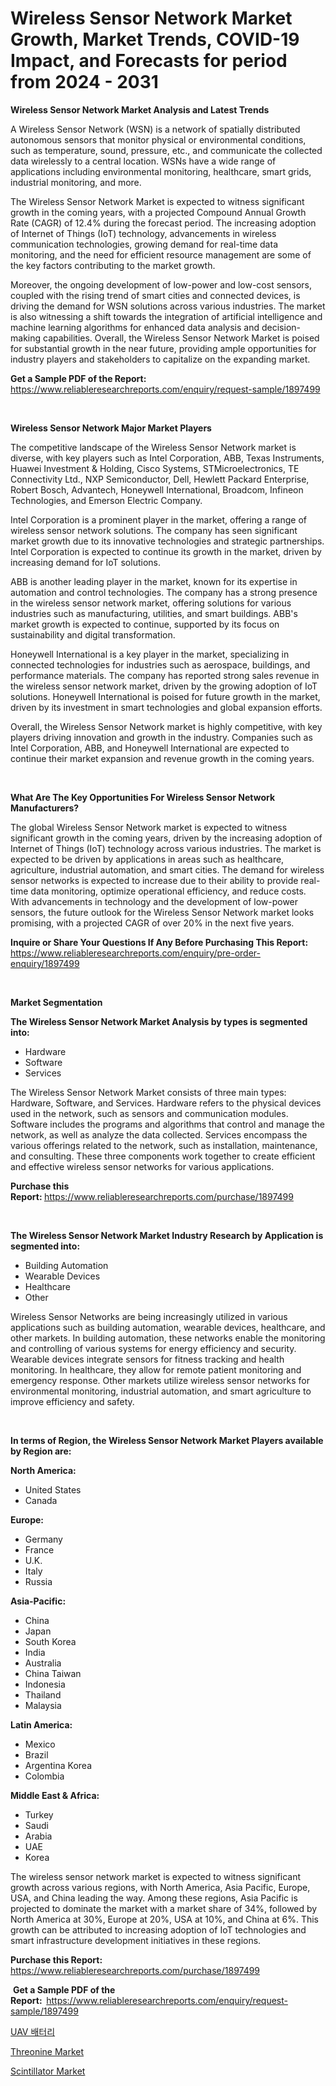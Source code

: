 <p><h1>Wireless Sensor Network Market Growth, Market Trends, COVID-19 Impact, and Forecasts for period from 2024 - 2031</h1></p><p><strong>Wireless Sensor Network Market Analysis and Latest Trends</strong></p>
<p><p>A Wireless Sensor Network (WSN) is a network of spatially distributed autonomous sensors that monitor physical or environmental conditions, such as temperature, sound, pressure, etc., and communicate the collected data wirelessly to a central location. WSNs have a wide range of applications including environmental monitoring, healthcare, smart grids, industrial monitoring, and more.</p><p>The Wireless Sensor Network Market is expected to witness significant growth in the coming years, with a projected Compound Annual Growth Rate (CAGR) of 12.4% during the forecast period. The increasing adoption of Internet of Things (IoT) technology, advancements in wireless communication technologies, growing demand for real-time data monitoring, and the need for efficient resource management are some of the key factors contributing to the market growth.</p><p>Moreover, the ongoing development of low-power and low-cost sensors, coupled with the rising trend of smart cities and connected devices, is driving the demand for WSN solutions across various industries. The market is also witnessing a shift towards the integration of artificial intelligence and machine learning algorithms for enhanced data analysis and decision-making capabilities. Overall, the Wireless Sensor Network Market is poised for substantial growth in the near future, providing ample opportunities for industry players and stakeholders to capitalize on the expanding market.</p></p>
<p><strong>Get a Sample PDF of the Report:&nbsp;</strong> <a href="https://www.reliableresearchreports.com/enquiry/request-sample/1897499">https://www.reliableresearchreports.com/enquiry/request-sample/1897499</a></p>
<p>&nbsp;</p>
<p><strong>Wireless Sensor Network Major Market Players</strong></p>
<p><p>The competitive landscape of the Wireless Sensor Network market is diverse, with key players such as Intel Corporation, ABB, Texas Instruments, Huawei Investment & Holding, Cisco Systems, STMicroelectronics, TE Connectivity Ltd., NXP Semiconductor, Dell, Hewlett Packard Enterprise, Robert Bosch, Advantech, Honeywell International, Broadcom, Infineon Technologies, and Emerson Electric Company.</p><p>Intel Corporation is a prominent player in the market, offering a range of wireless sensor network solutions. The company has seen significant market growth due to its innovative technologies and strategic partnerships. Intel Corporation is expected to continue its growth in the market, driven by increasing demand for IoT solutions.</p><p>ABB is another leading player in the market, known for its expertise in automation and control technologies. The company has a strong presence in the wireless sensor network market, offering solutions for various industries such as manufacturing, utilities, and smart buildings. ABB's market growth is expected to continue, supported by its focus on sustainability and digital transformation.</p><p>Honeywell International is a key player in the market, specializing in connected technologies for industries such as aerospace, buildings, and performance materials. The company has reported strong sales revenue in the wireless sensor network market, driven by the growing adoption of IoT solutions. Honeywell International is poised for future growth in the market, driven by its investment in smart technologies and global expansion efforts.</p><p>Overall, the Wireless Sensor Network market is highly competitive, with key players driving innovation and growth in the industry. Companies such as Intel Corporation, ABB, and Honeywell International are expected to continue their market expansion and revenue growth in the coming years.</p></p>
<p>&nbsp;</p>
<p><strong>What Are The Key Opportunities For Wireless Sensor Network Manufacturers?</strong></p>
<p><p>The global Wireless Sensor Network market is expected to witness significant growth in the coming years, driven by the increasing adoption of Internet of Things (IoT) technology across various industries. The market is expected to be driven by applications in areas such as healthcare, agriculture, industrial automation, and smart cities. The demand for wireless sensor networks is expected to increase due to their ability to provide real-time data monitoring, optimize operational efficiency, and reduce costs. With advancements in technology and the development of low-power sensors, the future outlook for the Wireless Sensor Network market looks promising, with a projected CAGR of over 20% in the next five years.</p></p>
<p><strong>Inquire or Share Your Questions If Any Before Purchasing This Report:</strong> <a href="https://www.reliableresearchreports.com/enquiry/pre-order-enquiry/1897499">https://www.reliableresearchreports.com/enquiry/pre-order-enquiry/1897499</a></p>
<p>&nbsp;</p>
<p><strong>Market Segmentation</strong></p>
<p><strong>The Wireless Sensor Network Market Analysis by types is segmented into:</strong></p>
<p><ul><li>Hardware</li><li>Software</li><li>Services</li></ul></p>
<p><p>The Wireless Sensor Network Market consists of three main types: Hardware, Software, and Services. Hardware refers to the physical devices used in the network, such as sensors and communication modules. Software includes the programs and algorithms that control and manage the network, as well as analyze the data collected. Services encompass the various offerings related to the network, such as installation, maintenance, and consulting. These three components work together to create efficient and effective wireless sensor networks for various applications.</p></p>
<p><strong>Purchase this Report:&nbsp;</strong><a href="https://www.reliableresearchreports.com/purchase/1897499">https://www.reliableresearchreports.com/purchase/1897499</a></p>
<p>&nbsp;</p>
<p><strong>The Wireless Sensor Network Market Industry Research by Application is segmented into:</strong></p>
<p><ul><li>Building Automation</li><li>Wearable Devices</li><li>Healthcare</li><li>Other</li></ul></p>
<p><p>Wireless Sensor Networks are being increasingly utilized in various applications such as building automation, wearable devices, healthcare, and other markets. In building automation, these networks enable the monitoring and controlling of various systems for energy efficiency and security. Wearable devices integrate sensors for fitness tracking and health monitoring. In healthcare, they allow for remote patient monitoring and emergency response. Other markets utilize wireless sensor networks for environmental monitoring, industrial automation, and smart agriculture to improve efficiency and safety.</p></p>
<p>&nbsp;</p>
<p><strong>In terms of Region, the Wireless Sensor Network Market Players available by Region are:</strong></p>
<p>
    <p> <strong> North America: </strong>
        <ul>
            <li>United States</li>
            <li>Canada</li>
        </ul>
        </p> 
    <p> <strong> Europe: </strong>
        <ul>
            <li>Germany</li>
            <li>France</li>
            <li>U.K.</li>
            <li>Italy</li>
            <li>Russia</li>
        </ul>
        </p> 
    <p> <strong> Asia-Pacific: </strong>
        <ul>
            <li>China</li>
            <li>Japan</li>
            <li>South Korea</li>
            <li>India</li>
            <li>Australia</li>
            <li>China Taiwan</li>
            <li>Indonesia</li>
            <li>Thailand</li>
            <li>Malaysia</li>
        </ul>
        </p> 
    <p> <strong> Latin America: </strong>
        <ul>
            <li>Mexico</li>
            <li>Brazil</li>
            <li>Argentina Korea</li>
            <li>Colombia</li>
        </ul>
        </p> 
    <p> <strong> Middle East & Africa: </strong>
        <ul>
            <li>Turkey</li>
            <li>Saudi</li>
            <li>Arabia</li>
            <li>UAE</li>
            <li>Korea</li>
        </ul>
    </p>
    </p>
<p><p>The wireless sensor network market is expected to witness significant growth across various regions, with North America, Asia Pacific, Europe, USA, and China leading the way. Among these regions, Asia Pacific is projected to dominate the market with a market share of 34%, followed by North America at 30%, Europe at 20%, USA at 10%, and China at 6%. This growth can be attributed to increasing adoption of IoT technologies and smart infrastructure development initiatives in these regions.</p></p>
<p><strong>Purchase this Report: </strong><a href="https://www.reliableresearchreports.com/purchase/1897499">https://www.reliableresearchreports.com/purchase/1897499</a></p>
<p>&nbsp;<strong>Get a Sample PDF of the Report:&nbsp;&nbsp;</strong><a href="https://www.reliableresearchreports.com/enquiry/request-sample/1897499">https://www.reliableresearchreports.com/enquiry/request-sample/1897499</a></p>
<p><strong></strong></p>
<p><p><a href="https://github.com/laholand/Market-Research-Report-List-3/blob/main/45075408101.md">UAV 배터리</a></p><p><a href="https://rainy-horn-d69.notion.site/Threonine-Market-Insights-Market-Players-and-Forecast-Till-2031-8b815de5d68643ae93c36968f485102e">Threonine Market</a></p><p><a href="https://woozy-pyroraptor-a1f.notion.site/Scintillator-Market-Size-2024-2031-Global-Industrial-Analysis-Key-Geographical-Regions-Market-Sh-b59f744cd44c491da7cbabcb078e9bd6">Scintillator Market</a></p></p>